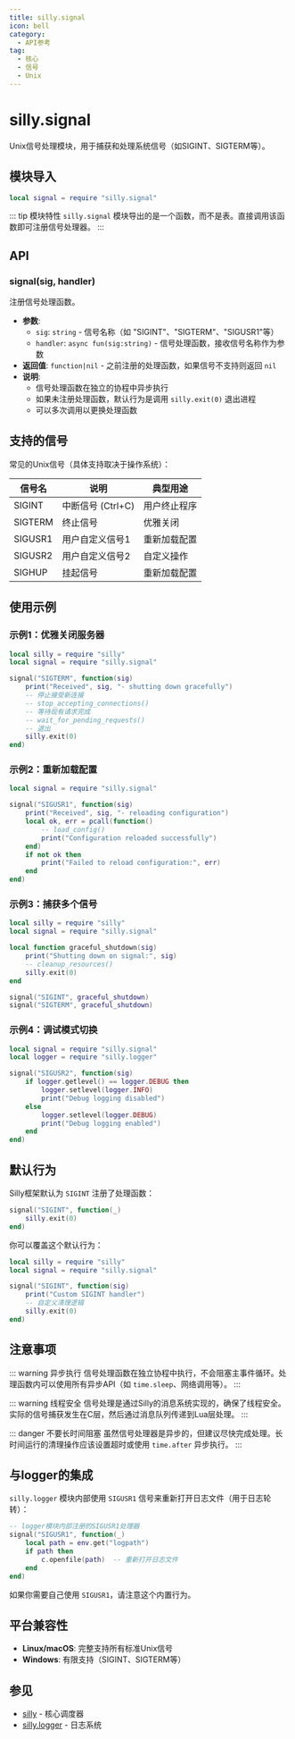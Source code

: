```yaml
---
title: silly.signal
icon: bell
category:
  - API参考
tag:
  - 核心
  - 信号
  - Unix
---
```


# silly.signal

Unix信号处理模块，用于捕获和处理系统信号（如SIGINT、SIGTERM等）。

## 模块导入

```lua validate
local signal = require "silly.signal"
```

::: tip 模块特性
`silly.signal` 模块导出的是一个函数，而不是表。直接调用该函数即可注册信号处理器。
:::

## API

### signal(sig, handler)
注册信号处理函数。

- **参数**:
  - `sig`: `string` - 信号名称（如 "SIGINT"、"SIGTERM"、"SIGUSR1"等）
  - `handler`: `async fun(sig:string)` - 信号处理函数，接收信号名称作为参数
- **返回值**: `function|nil` - 之前注册的处理函数，如果信号不支持则返回 `nil`
- **说明**:
  - 信号处理函数在独立的协程中异步执行
  - 如果未注册处理函数，默认行为是调用 `silly.exit(0)` 退出进程
  - 可以多次调用以更换处理函数

## 支持的信号

常见的Unix信号（具体支持取决于操作系统）：

| 信号名 | 说明 | 典型用途 |
|--------|------|----------|
| SIGINT | 中断信号 (Ctrl+C) | 用户终止程序 |
| SIGTERM | 终止信号 | 优雅关闭 |
| SIGUSR1 | 用户自定义信号1 | 重新加载配置 |
| SIGUSR2 | 用户自定义信号2 | 自定义操作 |
| SIGHUP | 挂起信号 | 重新加载配置 |

## 使用示例

### 示例1：优雅关闭服务器

```lua validate
local silly = require "silly"
local signal = require "silly.signal"

signal("SIGTERM", function(sig)
    print("Received", sig, "- shutting down gracefully")
    -- 停止接受新连接
    -- stop_accepting_connections()
    -- 等待现有请求完成
    -- wait_for_pending_requests()
    -- 退出
    silly.exit(0)
end)
```

### 示例2：重新加载配置

```lua validate
local signal = require "silly.signal"

signal("SIGUSR1", function(sig)
    print("Received", sig, "- reloading configuration")
    local ok, err = pcall(function()
        -- load_config()
        print("Configuration reloaded successfully")
    end)
    if not ok then
        print("Failed to reload configuration:", err)
    end
end)
```

### 示例3：捕获多个信号

```lua validate
local silly = require "silly"
local signal = require "silly.signal"

local function graceful_shutdown(sig)
    print("Shutting down on signal:", sig)
    -- cleanup_resources()
    silly.exit(0)
end

signal("SIGINT", graceful_shutdown)
signal("SIGTERM", graceful_shutdown)
```

### 示例4：调试模式切换

```lua validate
local signal = require "silly.signal"
local logger = require "silly.logger"

signal("SIGUSR2", function(sig)
    if logger.getlevel() == logger.DEBUG then
        logger.setlevel(logger.INFO)
        print("Debug logging disabled")
    else
        logger.setlevel(logger.DEBUG)
        print("Debug logging enabled")
    end
end)
```

## 默认行为

Silly框架默认为 `SIGINT` 注册了处理函数：

```lua
signal("SIGINT", function(_)
    silly.exit(0)
end)
```

你可以覆盖这个默认行为：

```lua validate
local silly = require "silly"
local signal = require "silly.signal"

signal("SIGINT", function(sig)
    print("Custom SIGINT handler")
    -- 自定义清理逻辑
    silly.exit(0)
end)
```

## 注意事项

::: warning 异步执行
信号处理函数在独立协程中执行，不会阻塞主事件循环。处理函数内可以使用所有异步API（如 `time.sleep`、网络调用等）。
:::

::: warning 线程安全
信号处理是通过Silly的消息系统实现的，确保了线程安全。实际的信号捕获发生在C层，然后通过消息队列传递到Lua层处理。
:::

::: danger 不要长时间阻塞
虽然信号处理器是异步的，但建议尽快完成处理。长时间运行的清理操作应该设置超时或使用 `time.after` 异步执行。
:::

## 与logger的集成

`silly.logger` 模块内部使用 `SIGUSR1` 信号来重新打开日志文件（用于日志轮转）：

```lua
-- logger模块内部注册的SIGUSR1处理器
signal("SIGUSR1", function(_)
    local path = env.get("logpath")
    if path then
        c.openfile(path)  -- 重新打开日志文件
    end
end)
```

如果你需要自己使用 `SIGUSR1`，请注意这个内置行为。

## 平台兼容性

- **Linux/macOS**: 完整支持所有标准Unix信号
- **Windows**: 有限支持（SIGINT、SIGTERM等）

## 参见

- [silly](./silly.md) - 核心调度器
- [silly.logger](./logger.md) - 日志系统
